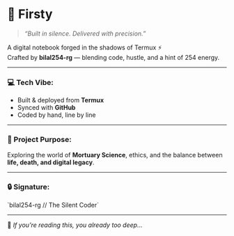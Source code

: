 # 🧠 Firsty  
> *“Built in silence. Delivered with precision.”*  

A digital notebook forged in the shadows of Termux ⚡  
Crafted by **bilal254-rg** — blending code, hustle, and a hint of 254 energy.  

---

### 💻 Tech Vibe:
- Built & deployed from **Termux**
- Synced with **GitHub**
- Coded by hand, line by line

---

### 🧩 Project Purpose:
Exploring the world of **Mortuary Science**, ethics, and the balance between **life, death, and digital legacy**.

---

### 🔒 Signature:
\`bilal254-rg // The Silent Coder\`

---

👀 *If you’re reading this, you already too deep...*  


